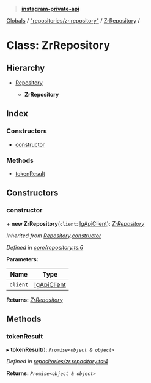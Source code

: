 > **[instagram-private-api](../README.md)**

[Globals](../README.md) / ["repositories/zr.repository"](../modules/_repositories_zr_repository_.md) / [ZrRepository](_repositories_zr_repository_.zrrepository.md) /

# Class: ZrRepository

## Hierarchy

* [Repository](_core_repository_.repository.md)

  * **ZrRepository**

## Index

### Constructors

* [constructor](_repositories_zr_repository_.zrrepository.md#constructor)

### Methods

* [tokenResult](_repositories_zr_repository_.zrrepository.md#tokenresult)

## Constructors

###  constructor

\+ **new ZrRepository**(`client`: [IgApiClient](_core_client_.igapiclient.md)): *[ZrRepository](_repositories_zr_repository_.zrrepository.md)*

*Inherited from [Repository](_core_repository_.repository.md).[constructor](_core_repository_.repository.md#constructor)*

*Defined in [core/repository.ts:6](https://github.com/dilame/instagram-private-api/blob/01eb399/src/core/repository.ts#L6)*

**Parameters:**

Name | Type |
------ | ------ |
`client` | [IgApiClient](_core_client_.igapiclient.md) |

**Returns:** *[ZrRepository](_repositories_zr_repository_.zrrepository.md)*

## Methods

###  tokenResult

▸ **tokenResult**(): *`Promise<object & object>`*

*Defined in [repositories/zr.repository.ts:4](https://github.com/dilame/instagram-private-api/blob/01eb399/src/repositories/zr.repository.ts#L4)*

**Returns:** *`Promise<object & object>`*